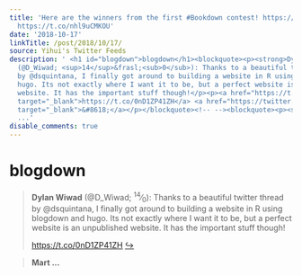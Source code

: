 ```yaml
---
title: 'Here are the winners from the first #Bookdown contest! https://t.co/VfnS7zyZ4e
  https://t.co/nhl9uCMKOU'
date: '2018-10-17'
linkTitle: /post/2018/10/17/
source: Yihui's Twitter Feeds
description: ' <h1 id="blogdown">blogdown</h1><blockquote><p><strong>Dylan Wiwad</strong>
  (@D_Wiwad; <sup>14</sup>&frasl;<sub>0</sub>): Thanks to a beautiful twitter thread
  by @dsquintana, I finally got around to building a website in R using blogdown and
  hugo. Its not exactly where I want it to be, but a perfect website is an unpublished
  website. It has the important stuff though!</p><p><a href="https://t.co/0nD1ZP41ZH"
  target="_blank">https://t.co/0nD1ZP41ZH</a> <a href="https://twitter.com/xieyihui/status/1052198547377057797"
  target="_blank">&#8618;</a></p></blockquote><!-- --><blockquote><p><strong>Mart
  ...'
disable_comments: true
---
```

 <h1 id="blogdown">blogdown</h1><blockquote><p><strong>Dylan Wiwad</strong> (@D_Wiwad; <sup>14</sup>&frasl;<sub>0</sub>): Thanks to a beautiful twitter thread by @dsquintana, I finally got around to building a website in R using blogdown and hugo. Its not exactly where I want it to be, but a perfect website is an unpublished website. It has the important stuff though!</p><p><a href="https://t.co/0nD1ZP41ZH" target="_blank">https://t.co/0nD1ZP41ZH</a> <a href="https://twitter.com/xieyihui/status/1052198547377057797" target="_blank">&#8618;</a></p></blockquote><!-- --><blockquote><p><strong>Mart ...
